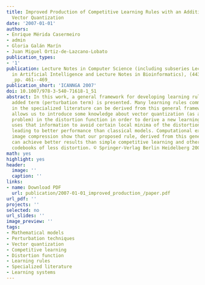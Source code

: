 ```yaml
---
title: Improved Production of Competitive Learning Rules with an Additional Term for
  Vector Quantization
date: '2007-01-01'
authors:
- Enrique Mérida Casermeiro
- admin
- Gloria Galán Marín
- Juan Miguel Ortiz-de-Lazcano-Lobato
publication_types: 
- '1'
publication: Lecture Notes in Computer Science (including subseries Lecture Notes
  in Artificial Intelligence and Lecture Notes in Bioinformatics), (4431), PART 1,
  _pp. 461--469_
publication_short: 'ICANNGA 2007'
doi: 10.1007/978-3-540-71618-1_51
abstract: In this work, a general framework for developing learning rules with an
  added term (perturbation term) is presented. Many learning rules commonly cited
  in the specialized literature can be derived from this general framework. This framework
  allows us to introduce some knowledge about vector quantization (as an optimization
  problem) in the distortion function in order to derive a new learning rule that
  uses that information to avoid certain local minima of the distortion function,
  leading to better performance than classical models. Computational experiments in
  image compression show that our proposed rule, derived from this general framework,
  can achieve better results than simple competitive learning and other models, with
  codebooks of less distortion. © Springer-Verlag Berlin Heidelberg 2007.
math: yes
highlight: yes
header:
  image: ''
  caption: ''
links:
- name: Download PDF
  url: publication/2007-01-01_improved_production_/paper.pdf
url_pdf: ''
projects: ''
selected: no
url_slides: ''
image_preview: ''
tags:
- Mathematical models
- Perturbation techniques
- Vector quantization
- Competitive learning
- Distortion function
- Learning rules
- Specialized literature
- Learning systems
---
```

